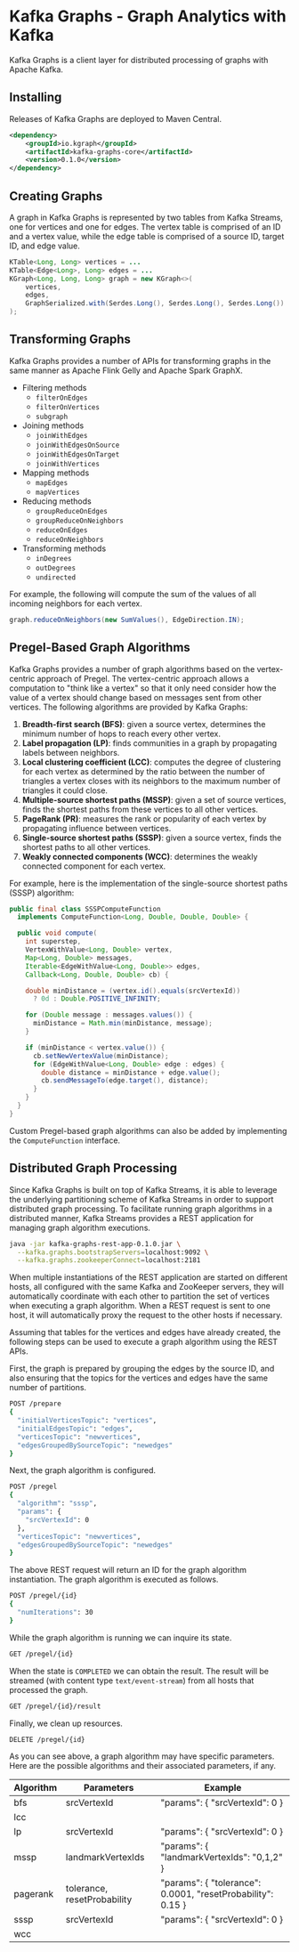 # Kafka Graphs - Graph Analytics with Kafka

Kafka Graphs is a client layer for distributed processing of graphs with Apache Kafka. 

## Installing

Releases of Kafka Graphs are deployed to Maven Central.

```xml
<dependency>
    <groupId>io.kgraph</groupId>
    <artifactId>kafka-graphs-core</artifactId>
    <version>0.1.0</version>
</dependency>
```
## Creating Graphs

A graph in Kafka Graphs is represented by two tables from Kafka Streams, one for vertices and one for edges. The vertex table is comprised of an ID and a vertex value, while the edge table is comprised of a source ID, target ID, and edge value.

```java
KTable<Long, Long> vertices = ...
KTable<Edge<Long>, Long> edges = ...
KGraph<Long, Long, Long> graph = new KGraph<>(
    vertices, 
    edges, 
    GraphSerialized.with(Serdes.Long(), Serdes.Long(), Serdes.Long())
);
```

## Transforming Graphs

Kafka Graphs provides a number of APIs for transforming graphs in the same manner as Apache Flink Gelly and Apache Spark GraphX.  

- Filtering methods
  - ``filterOnEdges``
  - ``filterOnVertices``
  - ``subgraph``
- Joining methods
  - ``joinWithEdges``
  - ``joinWithEdgesOnSource``
  - ``joinWithEdgesOnTarget``
  - ``joinWithVertices``
- Mapping methods
  - ``mapEdges``
  - ``mapVertices``
- Reducing methods
  - ``groupReduceOnEdges``
  - ``groupReduceOnNeighbors``
  - ``reduceOnEdges``
  - ``reduceOnNeighbors``
- Transforming methods
  - ``inDegrees``
  - ``outDegrees``
  - ``undirected``

For example, the following will compute the sum of the values of all incoming neighbors for each vertex.

```java
graph.reduceOnNeighbors(new SumValues(), EdgeDirection.IN);
```

## Pregel-Based Graph Algorithms

Kafka Graphs provides a number of graph algorithms based on the vertex-centric approach of Pregel.  The vertex-centric approach allows a computation to "think like a vertex" so that it only need consider how the value of a vertex should change based on messages sent from other vertices.  The following algorithms are provided by Kafka Graphs:

1. **Breadth-first search (BFS)**: given a source vertex, determines the minimum number of hops to reach every other vertex.
2. **Label propagation (LP)**: finds communities in a graph by propagating labels between neighbors.
3. **Local clustering coefficient (LCC)**: computes the degree of clustering for each vertex as determined by the ratio between the number of triangles a vertex closes with its neighbors to the maximum number of triangles it could close.
4. **Multiple-source shortest paths (MSSP)**: given a set of source vertices, finds the shortest paths from these vertices to all other vertices.
5. **PageRank (PR)**: measures the rank or popularity of each vertex by propagating influence between vertices.
6. **Single-source shortest paths (SSSP)**: given a source vertex, finds the shortest paths to all other vertices.
7. **Weakly connected components (WCC)**: determines the weakly connected component for each vertex.

For example, here is the implementation of the single-source shortest paths (SSSP) algorithm:

```java
public final class SSSPComputeFunction 
  implements ComputeFunction<Long, Double, Double, Double> {

  public void compute(
    int superstep,
    VertexWithValue<Long, Double> vertex,
    Map<Long, Double> messages,
    Iterable<EdgeWithValue<Long, Double>> edges,
    Callback<Long, Double, Double> cb) {

    double minDistance = (vertex.id().equals(srcVertexId)) 
      ? 0d : Double.POSITIVE_INFINITY;

    for (Double message : messages.values()) {
      minDistance = Math.min(minDistance, message);
    }

    if (minDistance < vertex.value()) {
      cb.setNewVertexValue(minDistance);
      for (EdgeWithValue<Long, Double> edge : edges) {
        double distance = minDistance + edge.value();
        cb.sendMessageTo(edge.target(), distance);
      }
    }
  }
}
```

Custom Pregel-based graph algorithms can also be added by implementing the `ComputeFunction` interface.

## Distributed Graph Processing

Since Kafka Graphs is built on top of Kafka Streams, it is able to leverage the underlying partitioning scheme of Kafka Streams in order to support distributed graph processing.  To facilitate running graph algorithms in a distributed manner, Kafka Streams provides a REST application for managing graph algorithm executions.

```bash
java -jar kafka-graphs-rest-app-0.1.0.jar \
  --kafka.graphs.bootstrapServers=localhost:9092 \
  --kafka.graphs.zookeeperConnect=localhost:2181
```

When multiple instantiations of the REST application are started on different hosts, all configured with the same Kafka and ZooKeeper servers, they will automatically coordinate with each other to partition the set of vertices when executing a graph algorithm.   When a REST request is sent to one host, it will automatically proxy the request to the other hosts if necessary.

Assuming that tables for the vertices and edges have already created, the following steps can be used to execute a graph algorithm using the REST APIs.

First, the graph is prepared by grouping the edges by the source ID, and also ensuring that the topics for the vertices and edges have the same number of partitions.

```bash
POST /prepare
{
  "initialVerticesTopic": "vertices", 
  "initialEdgesTopic": "edges", 
  "verticesTopic": "newvertices",
  "edgesGroupedBySourceTopic": "newedges"
}
```

Next, the graph algorithm is configured.

```bash
POST /pregel
{
  "algorithm": "sssp",
  "params": {
    "srcVertexId": 0
  },
  "verticesTopic": "newvertices",
  "edgesGroupedBySourceTopic": "newedges"
}
```

The above REST request will return an ID for the graph algorithm instantiation.  The graph algorithm is executed as follows.

```bash
POST /pregel/{id}
{
  "numIterations": 30
}
```

While the graph algorithm is running we can inquire its state.

```bash
GET /pregel/{id}
```

When the state is `COMPLETED` we can obtain the result.  The result will be streamed (with content type `text/event-stream`) from all hosts that processed the graph.

```bash
GET /pregel/{id}/result
```

Finally, we clean up resources.

```bash
DELETE /pregel/{id}
```

As you can see above, a graph algorithm may have specific parameters.  Here are the possible algorithms and their associated parameters, if any.

| Algorithm | Parameters | Example |
|-----------|------------|---------|
| bfs  | srcVertexId | "params": { "srcVertexId": 0 } |
| lcc | | |
| lp | srcVertexId | "params": { "srcVertexId": 0 } |
| mssp | landmarkVertexIds | "params": { "landmarkVertexIds": "0,1,2" } |
| pagerank | tolerance, resetProbability | "params": { "tolerance": 0.0001, "resetProbability": 0.15 } |
| sssp | srcVertexId | "params": { "srcVertexId": 0 } |
| wcc | | |
